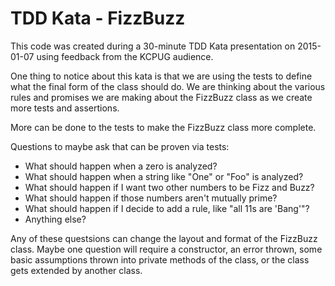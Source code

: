 # TDD Kata - FizzBuzz
This code was created during a 30-minute TDD Kata presentation on 2015-01-07 using feedback from the KCPUG audience.

One thing to notice about this kata is that we are using the tests to define what the final form of the class should do. We are thinking about the various rules and promises we are making about the FizzBuzz class as we create more tests and assertions.

More can be done to the tests to make the FizzBuzz class more complete.

Questions to maybe ask that can be proven via tests:
 * What should happen when a zero is analyzed?
 * What should happen when a string like "One" or "Foo" is analyzed?
 * What should happen if I want two other numbers to be Fizz and Buzz?
 * What should happen if those numbers aren't mutually prime?
 * What should happen if I decide to add a rule, like "all 11s are 'Bang'"?
 * Anything else?

Any of these questsions can change the layout and format of the FizzBuzz class. Maybe one question will require a constructor, an error thrown, some basic assumptions thrown into private methods of the class, or the class gets extended by another class.
